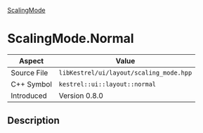 [ScalingMode](index.md)
# ScalingMode.Normal
| Aspect | Value |
| --- | --- |
| Source File | `libKestrel/ui/layout/scaling_mode.hpp` |
| C++ Symbol | `kestrel::ui::layout::normal` |
| Introduced | Version 0.8.0 |
## Description
